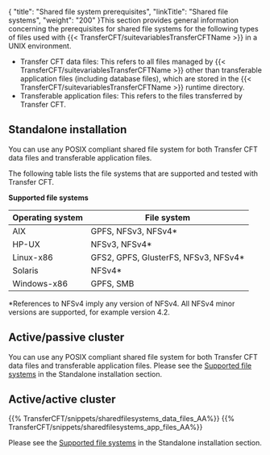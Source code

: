 {
    "title": "Shared file system prerequisites",
    "linkTitle": "Shared file systems",
    "weight": "200"
}This section provides general information concerning the prerequisites for shared file systems for the following types of files used with {{< TransferCFT/suitevariablesTransferCFTName  >}} in a UNIX environment.

- Transfer CFT data files: This refers to all files managed by {{< TransferCFT/suitevariablesTransferCFTName  >}} other than transferable application files (including database files), which are stored in the {{< TransferCFT/suitevariablesTransferCFTName  >}} runtime directory.
- Transferable application files: This refers to the files transferred by Transfer CFT.

Standalone installation
-----------------------

You can use any POSIX compliant shared file system for both Transfer CFT data files and transferable application files.

The following table lists the file systems that are supported and tested with Transfer CFT.

****<span id="Supported_fs_win"></span>Supported file systems****


| Operating system  | File system  |
| --- | --- |
| AIX  | GPFS, NFSv3, NFSv4*  |
| HP-UX  | NFSv3, NFSv4*  |
| Linux-x86  | GFS2, GPFS, GlusterFS, NFSv3, NFSv4* |
| Solaris  | NFSv4*  |
| Windows-x86  | GPFS, SMB  |


\*References to NFSv4 imply any version of NFSv4. All NFSv4 minor versions are supported, for example version 4.2.

Active/passive cluster
----------------------

You can use any POSIX compliant shared file system for both Transfer CFT data files and transferable application files. Please see the [Supported file systems](#Supported_fs_win) in the Standalone installation section.

Active/active cluster
---------------------

{{% TransferCFT/snippets/sharedfilesystems_data_files_AA%}}
{{% TransferCFT/snippets/sharedfilesystems_app_files_AA%}}

Please see the [Supported file systems](#Supported_fs_win) in the Standalone installation section.
